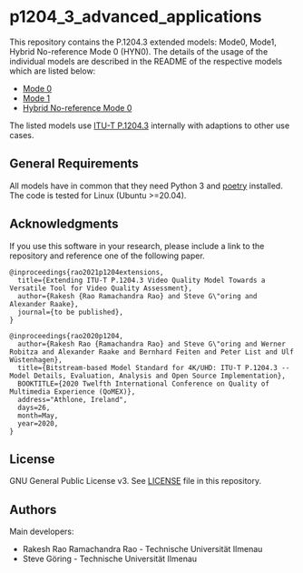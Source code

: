 # p1204_3_advanced_applications

This repository contains the P.1204.3 extended models: Mode0, Mode1, Hybrid No-reference Mode 0 (HYN0). The details of the usage of the individual models are described in the README of the respective models which are listed below:

* [Mode 0](./bitstream_mode0/README.md)
* [Mode 1](./bitstream_mode1/README.md)
* [Hybrid No-reference Mode 0](./hybrid_mode0/README.md)

The listed models use [ITU-T P.1204.3](https://github.com/Telecommunication-Telemedia-Assessment/bitstream_mode3_p1204_3) internally with adaptions to other use cases.


## General Requirements

All models have in common that they need Python 3 and [poetry](https://python-poetry.org/) installed.
The code is tested for Linux (Ubuntu >=20.04).



## Acknowledgments
If you use this software in your research, please include a link to the repository and reference one of the following paper.

```
@inproceedings{rao2021p1204extensions,
  title={Extending ITU-T P.1204.3 Video Quality Model Towards a Versatile Tool for Video Quality Assessment},
  author={Rakesh {Rao Ramachandra Rao} and Steve G\"oring and Alexander Raake},
  journal={to be published},
}

@inproceedings{rao2020p1204,
  author={Rakesh Rao {Ramachandra Rao} and Steve G\"oring and Werner Robitza and Alexander Raake and Bernhard Feiten and Peter List and Ulf Wüstenhagen},
  title={Bitstream-based Model Standard for 4K/UHD: ITU-T P.1204.3 -- Model Details, Evaluation, Analysis and Open Source Implementation},
  BOOKTITLE={2020 Twelfth International Conference on Quality of Multimedia Experience (QoMEX)},
  address="Athlone, Ireland",
  days=26,
  month=May,
  year=2020,
}
```

## License
GNU General Public License v3. See [LICENSE](LICENSE) file in this repository.


## Authors

Main developers:
* Rakesh Rao Ramachandra Rao - Technische Universität Ilmenau
* Steve Göring - Technische Universität Ilmenau